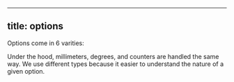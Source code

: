 ***

## title: options

Options come in 6 varities:

<ReadMore list />

<Note>

Under the hood, millimeters, degrees, and counters are handled the same way.
We use different types because it easier to understand the nature of a given option.

</Note>
